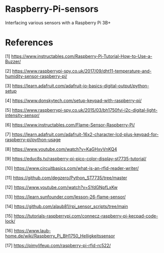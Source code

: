 # Raspberry-Pi-sensors
Interfacing various sensors with a Raspberry Pi 3B+

# References

[1]	https://www.instructables.com/Raspberry-Pi-Tutorial-How-to-Use-a-Buzzer/

[2]	https://www.raspberrypi-spy.co.uk/2017/09/dht11-temperature-and-humidity-sensor-raspberry-pi/

[3]	https://learn.adafruit.com/adafruit-io-basics-digital-output/python-setup

[4]	https://www.donskytech.com/setup-keypad-with-raspberry-pi/

[5]	https://www.raspberrypi-spy.co.uk/2015/03/bh1750fvi-i2c-digital-light-intensity-sensor/

[6]	https://www.instructables.com/Flame-Sensor-Raspberry-Pi/

[7]	https://learn.adafruit.com/adafruit-16x2-character-lcd-plus-keypad-for-raspberry-pi/python-usage

[8]	https://www.youtube.com/watch?v=KaGHxvVnKQ4

[9]	https://educ8s.tv/raspberry-pi-pico-color-display-st7735-tutorial/

[10] https://www.circuitbasics.com/what-is-an-rfid-reader-writer/

[11] https://github.com/degzero/Python_ST7735/tree/master

[12] https://www.youtube.com/watch?v=SYdGNpfLxKw

[13] https://learn.sunfounder.com/lesson-26-flame-sensor/

[14] https://github.com/alaub81/rpi_sensor_scripts/tree/main

[15] https://tutorials-raspberrypi.com/connecz-raspberry-pi-kecpad-code-lock/

[16] https://www.laub-home.de/wiki/Raspberry_Pi_BH1750_Helligkeitssensor

[17] https://pimylifeup.com/raspberry-pi-rfid-rc522/



